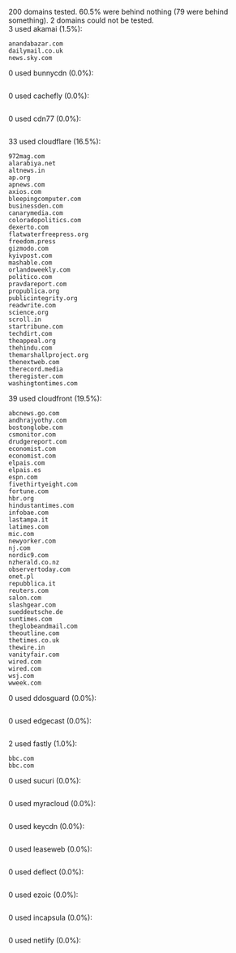 200 domains tested. 60.5% were behind nothing (79 were behind something). 2 domains could not be tested.<br>
3 used akamai (1.5%):
```
anandabazar.com
dailymail.co.uk
news.sky.com
```

0 used bunnycdn (0.0%):
```

```

0 used cachefly (0.0%):
```

```

0 used cdn77 (0.0%):
```

```

33 used cloudflare (16.5%):
```
972mag.com
alarabiya.net
altnews.in
ap.org
apnews.com
axios.com
bleepingcomputer.com
businessden.com
canarymedia.com
coloradopolitics.com
dexerto.com
flatwaterfreepress.org
freedom.press
gizmodo.com
kyivpost.com
mashable.com
orlandoweekly.com
politico.com
pravdareport.com
propublica.org
publicintegrity.org
readwrite.com
science.org
scroll.in
startribune.com
techdirt.com
theappeal.org
thehindu.com
themarshallproject.org
thenextweb.com
therecord.media
theregister.com
washingtontimes.com
```

39 used cloudfront (19.5%):
```
abcnews.go.com
andhrajyothy.com
bostonglobe.com
csmonitor.com
drudgereport.com
economist.com
economist.com
elpais.com
elpais.es
espn.com
fivethirtyeight.com
fortune.com
hbr.org
hindustantimes.com
infobae.com
lastampa.it
latimes.com
mic.com
newyorker.com
nj.com
nordic9.com
nzherald.co.nz
observertoday.com
onet.pl
repubblica.it
reuters.com
salon.com
slashgear.com
sueddeutsche.de
suntimes.com
theglobeandmail.com
theoutline.com
thetimes.co.uk
thewire.in
vanityfair.com
wired.com
wired.com
wsj.com
wweek.com
```

0 used ddosguard (0.0%):
```

```

0 used edgecast (0.0%):
```

```

2 used fastly (1.0%):
```
bbc.com
bbc.com
```

0 used sucuri (0.0%):
```

```

0 used myracloud (0.0%):
```

```

0 used keycdn (0.0%):
```

```

0 used leaseweb (0.0%):
```

```

0 used deflect (0.0%):
```

```

0 used ezoic (0.0%):
```

```

0 used incapsula (0.0%):
```

```

0 used netlify (0.0%):
```

```
